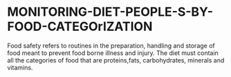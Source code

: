 # MONITORING-DIET-PEOPLE-S-BY-FOOD-CATEGOrIZATION
Food safety refers to routines in the preparation, handling and storage of food meant to prevent food borne illness and injury. The diet must contain all the categories of food that are proteins,fats, carbohydrates, minerals and vitamins.
